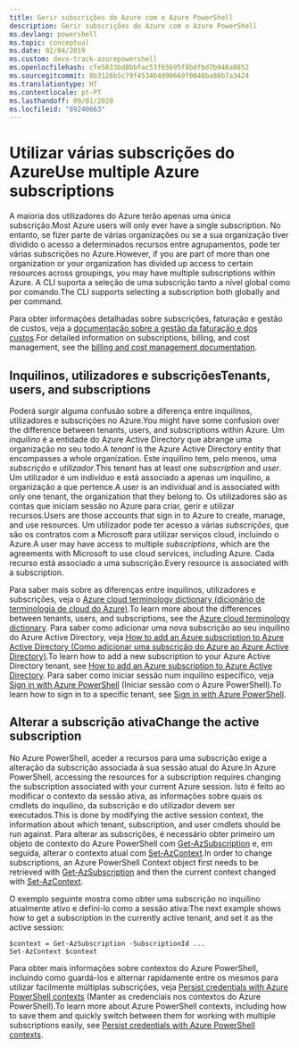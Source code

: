 ```yaml
---
title: Gerir subscrições do Azure com o Azure PowerShell
description: Gerir subscrições do Azure com o Azure PowerShell
ms.devlang: powershell
ms.topic: conceptual
ms.date: 02/04/2019
ms.custom: devx-track-azurepowershell
ms.openlocfilehash: cfe5833bd8bbfac53f65695f8bdfbd7b946a8852
ms.sourcegitcommit: 8b3126b5c79f453464d90669f0046ba86b7a3424
ms.translationtype: HT
ms.contentlocale: pt-PT
ms.lasthandoff: 09/01/2020
ms.locfileid: "89240663"
---
```

# <a name="use-multiple-azure-subscriptions"></a><span data-ttu-id="06e2a-103">Utilizar várias subscrições do Azure</span><span class="sxs-lookup"><span data-stu-id="06e2a-103">Use multiple Azure subscriptions</span></span>

<span data-ttu-id="06e2a-104">A maioria dos utilizadores do Azure terão apenas uma única subscrição.</span><span class="sxs-lookup"><span data-stu-id="06e2a-104">Most Azure users will only ever have a single subscription.</span></span> <span data-ttu-id="06e2a-105">No entanto, se fizer parte de várias organizações ou se a sua organização tiver dividido o acesso a determinados recursos entre agrupamentos, pode ter várias subscrições no Azure.</span><span class="sxs-lookup"><span data-stu-id="06e2a-105">However, if you are part of more than one organization or your organization has divided up access to certain resources across groupings, you may have multiple subscriptions within Azure.</span></span> <span data-ttu-id="06e2a-106">A CLI suporta a seleção de uma subscrição tanto a nível global como por comando.</span><span class="sxs-lookup"><span data-stu-id="06e2a-106">The CLI supports selecting a subscription both globally and per command.</span></span>

<span data-ttu-id="06e2a-107">Para obter informações detalhadas sobre subscrições, faturação e gestão de custos, veja a [documentação sobre a gestão da faturação e dos custos](/azure/billing/).</span><span class="sxs-lookup"><span data-stu-id="06e2a-107">For detailed information on subscriptions, billing, and cost management, see the [billing and cost management documentation](/azure/billing/).</span></span>

## <a name="tenants-users-and-subscriptions"></a><span data-ttu-id="06e2a-108">Inquilinos, utilizadores e subscrições</span><span class="sxs-lookup"><span data-stu-id="06e2a-108">Tenants, users, and subscriptions</span></span>

<span data-ttu-id="06e2a-109">Poderá surgir alguma confusão sobre a diferença entre inquilinos, utilizadores e subscrições no Azure.</span><span class="sxs-lookup"><span data-stu-id="06e2a-109">You might have some confusion over the difference between tenants, users, and subscriptions within Azure.</span></span> <span data-ttu-id="06e2a-110">Um _inquilino_ é a entidade do Azure Active Directory que abrange uma organização no seu todo.</span><span class="sxs-lookup"><span data-stu-id="06e2a-110">A _tenant_ is the Azure Active Directory entity that encompasses a whole organization.</span></span> <span data-ttu-id="06e2a-111">Este inquilino tem, pelo menos, uma _subscrição_ e _utilizador_.</span><span class="sxs-lookup"><span data-stu-id="06e2a-111">This tenant has at least one _subscription_ and _user_.</span></span> <span data-ttu-id="06e2a-112">Um utilizador é um indivíduo e está associado a apenas um inquilino, a organização a que pertence.</span><span class="sxs-lookup"><span data-stu-id="06e2a-112">A user is an individual and is associated with only one tenant, the organization that they belong to.</span></span> <span data-ttu-id="06e2a-113">Os utilizadores são as contas que iniciam sessão no Azure para criar, gerir e utilizar recursos.</span><span class="sxs-lookup"><span data-stu-id="06e2a-113">Users are those accounts that sign in to Azure to create, manage, and use resources.</span></span>
<span data-ttu-id="06e2a-114">Um utilizador pode ter acesso a várias _subscrições_, que são os contratos com a Microsoft para utilizar serviços cloud, incluindo o Azure.</span><span class="sxs-lookup"><span data-stu-id="06e2a-114">A user may have access to multiple _subscriptions_, which are the agreements with Microsoft to use cloud services, including Azure.</span></span> <span data-ttu-id="06e2a-115">Cada recurso está associado a uma subscrição.</span><span class="sxs-lookup"><span data-stu-id="06e2a-115">Every resource is associated with a subscription.</span></span>

<span data-ttu-id="06e2a-116">Para saber mais sobre as diferenças entre inquilinos, utilizadores e subscrições, veja o [Azure cloud terminology dictionary (dicionário de terminologia de cloud do Azure)](/azure/azure-glossary-cloud-terminology).</span><span class="sxs-lookup"><span data-stu-id="06e2a-116">To learn more about the differences between tenants, users, and subscriptions, see the [Azure cloud terminology dictionary](/azure/azure-glossary-cloud-terminology).</span></span>  <span data-ttu-id="06e2a-117">Para saber como adicionar uma nova subscrição ao seu inquilino do Azure Active Directory, veja [How to add an Azure subscription to Azure Active Directory (Como adicionar uma subscrição do Azure ao Azure Active Directory)](/azure/active-directory/active-directory-how-subscriptions-associated-directory).</span><span class="sxs-lookup"><span data-stu-id="06e2a-117">To learn how to add a new subscription to your Azure Active Directory tenant, see [How to add an Azure subscription to Azure Active Directory](/azure/active-directory/active-directory-how-subscriptions-associated-directory).</span></span>
<span data-ttu-id="06e2a-118">Para saber como iniciar sessão num inquilino específico, veja [Sign in with Azure PowerShell](/powershell/azure/authenticate-azureps) (Iniciar sessão com o Azure PowerShell).</span><span class="sxs-lookup"><span data-stu-id="06e2a-118">To learn how to sign in to a specific tenant, see [Sign in with Azure PowerShell](/powershell/azure/authenticate-azureps).</span></span>

## <a name="change-the-active-subscription"></a><span data-ttu-id="06e2a-119">Alterar a subscrição ativa</span><span class="sxs-lookup"><span data-stu-id="06e2a-119">Change the active subscription</span></span>

<span data-ttu-id="06e2a-120">No Azure PowerShell, aceder a recursos para uma subscrição exige a alteração da subscrição associada à sua sessão atual do Azure.</span><span class="sxs-lookup"><span data-stu-id="06e2a-120">In Azure PowerShell, accessing the resources for a subscription requires changing the subscription associated with your current Azure session.</span></span>
<span data-ttu-id="06e2a-121">Isto é feito ao modificar o contexto da sessão ativa, as informações sobre quais os cmdlets do inquilino, da subscrição e do utilizador devem ser executados.</span><span class="sxs-lookup"><span data-stu-id="06e2a-121">This is done by modifying the active session context, the information about which tenant, subscription, and user cmdlets should be run against.</span></span>
<span data-ttu-id="06e2a-122">Para alterar as subscrições, é necessário obter primeiro um objeto de contexto do Azure PowerShell com [Get-AzSubscription](/powershell/module/az.accounts/get-azsubscription) e, em seguida, alterar o contexto atual com [Set-AzContext](/powershell/module/az.accounts/set-azcontext).</span><span class="sxs-lookup"><span data-stu-id="06e2a-122">In order to change subscriptions, an Azure PowerShell Context object first needs to be retrieved with [Get-AzSubscription](/powershell/module/az.accounts/get-azsubscription) and then the current context changed with [Set-AzContext](/powershell/module/az.accounts/set-azcontext).</span></span>

<span data-ttu-id="06e2a-123">O exemplo seguinte mostra como obter uma subscrição no inquilino atualmente ativo e defini-lo como a sessão ativa:</span><span class="sxs-lookup"><span data-stu-id="06e2a-123">The next example shows how to get a subscription in the currently active tenant, and set it as the active session:</span></span>

```powershell-interactive
$context = Get-AzSubscription -SubscriptionId ...
Set-AzContext $context
```

<span data-ttu-id="06e2a-124">Para obter mais informações sobre contextos do Azure PowerShell, incluindo como guardá-los e alternar rapidamente entre os mesmos para utilizar facilmente múltiplas subscrições, veja [Persist credentials with Azure PowerShell contexts](context-persistence.md) (Manter as credenciais nos contextos do Azure PowerShell).</span><span class="sxs-lookup"><span data-stu-id="06e2a-124">To learn more about Azure PowerShell contexts, including how to save them and quickly switch between them for working with multiple subscriptions easily, see [Persist credentials with Azure PowerShell contexts](context-persistence.md).</span></span>
